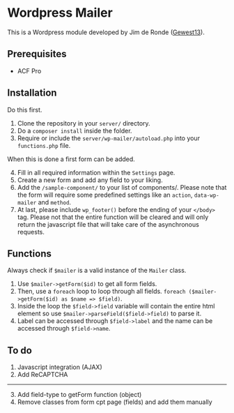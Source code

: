 # Wordpress Mailer
This is a Wordpress module developed by Jim de Ronde ([Gewest13](https://www.gewest13.nl)).

## Prerequisites
- ACF Pro

## Installation

  Do this first.

  1. Clone the repository in your `server/` directory.
  2. Do a `composer install` inside the folder.
  3. Require or include the `server/wp-mailer/autoload.php` into your `functions.php` file.

  When this is done a first form can be added.

  4. Fill in all required information within the `Settings` page.
  5. Create a new form and add any field to your liking.
  6. Add the `/sample-component/` to your list of components/. Please note that the form will require some predefined settings like an `action`, `data-wp-mailer` and `method`.
  7. At last, please include `wp_footer()` before the ending of your `</body>` tag. Please not that the entire function will be cleared and will only return the javascript file that will take care of the asynchronous requests.

## Functions

  Always check if `$mailer` is a valid instance of the `Mailer` class.

  1. Use `$mailer->getForm($id)` to get all form fields.
  2. Then, use a `foreach` loop to loop through all fields. `foreach ($mailer->getForm($id) as $name => $field)`.
  3. Inside the loop the `$field->field` variable will contain the entire html element so use `$mailer->parseField($field->field)` to parse it.
  4. Label can be accessed through `$field->label` and the name can be accessed through `$field->name`.

## To do

  1. Javascript integration (AJAX)
  2. Add ReCAPTCHA

  ---

  3. Add field-type to getForm function (object)
  4. Remove classes from form cpt page (fields) and add them manually
